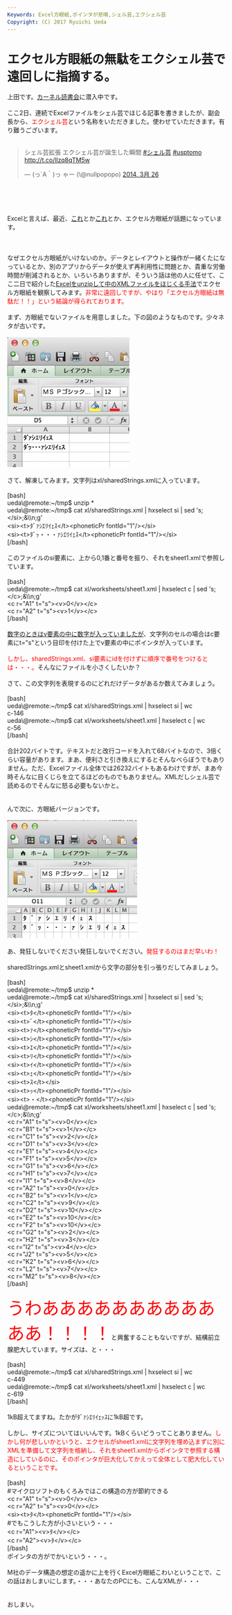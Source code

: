 ```yaml
---
Keywords: Excel方眼紙,ポインタが悲鳴,シェル芸,エクシェル芸
Copyright: (C) 2017 Ryuichi Ueda
---
```


# エクセル方眼紙の無駄をエクシェル芸で遠回しに指摘する。
上田です。<a href="http://kernel.doorkeeper.jp/events/9547" target="_blank">カーネル読書会</a>に潜入中です。<br />
<br />
ここ2日、連続でExcelファイルをシェル芸でほじる記事を書きましたが、副会長から、<span style="color:red">エクシェル芸</span>という名称をいただきました。使わせていただきます。有り難うございます。<br />
<br />
<blockquote class="twitter-tweet" lang="ja"><p>シェル芸拡張 エクシェル芸が誕生した瞬間 <a href="https://twitter.com/search?q=%23%E3%82%B7%E3%82%A7%E3%83%AB%E8%8A%B8&amp;src=hash">#シェル芸</a> <a href="https://twitter.com/search?q=%23usptomo&amp;src=hash">#usptomo</a> <a href="http://t.co/llzq8qTM5w">http://t.co/llzq8qTM5w</a></p>&mdash; (っ´A｀)っ ゃー (\@nullpopopo) <a href="https://twitter.com/nullpopopo/statuses/448832135101968384">2014, 3月 26</a></blockquote><br />
<script async src="//platform.twitter.com/widgets.js" charset="utf-8"></script><br />
<br />
<br />
Excelと言えば、最近、<a href="http://itpro.nikkeibp.co.jp/article/Watcher/20140321/545102/" target="_blank">これ</a>とか<a href="http://wol.nikkeibp.co.jp/article/column/20130523/153361/" target="_blank">これ</a>とか、エクセル方眼紙が話題になっています。<br />
<br />
<!--more--><br />
<br />
なぜエクセル方眼紙がいけないのか。データとレイアウトと操作が一緒くたになっているとか、別のアプリからデータが使えず再利用性に問題とか、貴重な労働時間が削減されるとか、いろいろありますが、そういう話は他の人に任せて、ここ二日で紹介した<a href="http://blog.ueda.asia/?p=2398" title="Excelファイルをシェル芸でほじくる。ただしエクセル方眼紙は後日ということで。" target="_blank">Excelをunzipして中のXMLファイルをほじくる手法</a>でエクセル方眼紙を観察してみます。<span style="color:red">非常に遠回しですが、やはり「エクセル方眼紙は無駄だ！！」という結論が得られております。</span><br />
<br />
まず、方眼紙でないファイルを用意しました。下の図のようなものです。少々ネタが古いです。<br />
<br />
<a href="スクリーンショット-2014-03-28-19.29.45.png"><img src="スクリーンショット-2014-03-28-19.29.45-282x300.png" alt="スクリーンショット 2014-03-28 19.29.45" width="282" height="300" class="aligncenter size-medium wp-image-2455" /></a><br />
<br />
さて、解凍してみます。文字列はxl/sharedStrings.xmlに入っています。<br />
<br />
[bash]<br />
ueda\@remote:~/tmp$ unzip *<br />
ueda\@remote:~/tmp$ cat xl/sharedStrings.xml | hxselect si | sed 's;&lt;/si&gt;;&amp;\\n;g'<br />
&lt;si&gt;&lt;t&gt;ﾀﾞｧｼｴﾘｲｪｽ&lt;/t&gt;&lt;phoneticPr fontId=&quot;1&quot;/&gt;&lt;/si&gt;<br />
&lt;si&gt;&lt;t&gt;ﾀﾞｯ・・・ｧｼｴﾘｲｪｽ&lt;/t&gt;&lt;phoneticPr fontId=&quot;1&quot;/&gt;&lt;/si&gt;<br />
[/bash]<br />
<br />
このファイルのsi要素に、上から0,1番と番号を振り、それをsheet1.xmlで参照しています。<br />
<br />
[bash]<br />
ueda\@remote:~/tmp$ cat xl/worksheets/sheet1.xml | hxselect c | sed 's;&lt;/c&gt;;&amp;\\n;g'<br />
&lt;c r=&quot;A1&quot; t=&quot;s&quot;&gt;&lt;v&gt;0&lt;/v&gt;&lt;/c&gt;<br />
&lt;c r=&quot;A2&quot; t=&quot;s&quot;&gt;&lt;v&gt;1&lt;/v&gt;&lt;/c&gt;<br />
[/bash]<br />
<br />
<a href="http://blog.ueda.asia/?p=2398" title="Excelファイルをシェル芸でほじくる。ただしエクセル方眼紙は後日ということで。" target="_blank">数字のときはv要素の中に数字が入っていましたが</a>、文字列のセルの場合はc要素にt="s"という目印を付けた上でv要素の中にポインタが入っています。<br />
<br />
<span style="color:red">しかし、sharedStrings.xml、si要素にidを付けずに順序で番号をつけるとは・・・。</span>そんなにファイルを小さくしたいか？<br />
<br />
さて、この文字列を表現するのにどれだけデータがあるか数えてみましょう。<br />
<br />
[bash]<br />
ueda\@remote:~/tmp$ cat xl/sharedStrings.xml | hxselect si | wc <br />
c-146<br />
ueda\@remote:~/tmp$ cat xl/worksheets/sheet1.xml | hxselect c | wc <br />
c-56<br />
[/bash]<br />
<br />
合計202バイトです。テキストだと改行コードを入れて68バイトなので、3倍くらい容量があります。まあ、便利さと引き換えにするとそんなべらぼうでもありません。ただ、Excelファイル全体では26232バイトもあるわけですが、まあ今時そんなに目くじらを立てるほどのものでもありません。XMLだしシェル芸で読めるのでそんなに怒る必要もないかと。<br />
<br />
<br />
んで次に、方眼紙バージョンです。<br />
<br />
<a href="スクリーンショット-2014-03-28-19.23.56.png"><img src="スクリーンショット-2014-03-28-19.23.56-300x272.png" alt="スクリーンショット 2014-03-28 19.23.56" width="300" height="272" class="aligncenter size-medium wp-image-2452" /></a><br />
<br />
あ、発狂しないでください発狂しないでください。<span style="color:red">発狂するのはまだ早いわ！</span><br />
<br />
sharedStrings.xmlとsheet1.xmlから文字の部分を引っ張りだしてみましょう。<br />
<br />
[bash]<br />
ueda\@remote:~/tmp$ unzip *<br />
ueda\@remote:~/tmp$ cat xl/sharedStrings.xml | hxselect si | sed 's;&lt;/si&gt;;&amp;\\n;g'<br />
&lt;si&gt;&lt;t&gt;ﾀ&lt;/t&gt;&lt;phoneticPr fontId=&quot;1&quot;/&gt;&lt;/si&gt;<br />
&lt;si&gt;&lt;t&gt;ﾞ&lt;/t&gt;&lt;phoneticPr fontId=&quot;1&quot;/&gt;&lt;/si&gt;<br />
&lt;si&gt;&lt;t&gt;ｧ&lt;/t&gt;&lt;phoneticPr fontId=&quot;1&quot;/&gt;&lt;/si&gt;<br />
&lt;si&gt;&lt;t&gt;ｼ&lt;/t&gt;&lt;phoneticPr fontId=&quot;1&quot;/&gt;&lt;/si&gt;<br />
&lt;si&gt;&lt;t&gt;ｴ&lt;/t&gt;&lt;phoneticPr fontId=&quot;1&quot;/&gt;&lt;/si&gt;<br />
&lt;si&gt;&lt;t&gt;ﾘ&lt;/t&gt;&lt;phoneticPr fontId=&quot;1&quot;/&gt;&lt;/si&gt;<br />
&lt;si&gt;&lt;t&gt;ｲ&lt;/t&gt;&lt;phoneticPr fontId=&quot;1&quot;/&gt;&lt;/si&gt;<br />
&lt;si&gt;&lt;t&gt;ｪ&lt;/t&gt;&lt;phoneticPr fontId=&quot;1&quot;/&gt;&lt;/si&gt;<br />
&lt;si&gt;&lt;t&gt;ｽ&lt;/t&gt;&lt;/si&gt;<br />
&lt;si&gt;&lt;t&gt;ｯ&lt;/t&gt;&lt;phoneticPr fontId=&quot;1&quot;/&gt;&lt;/si&gt;<br />
&lt;si&gt;&lt;t&gt;・&lt;/t&gt;&lt;phoneticPr fontId=&quot;1&quot;/&gt;&lt;/si&gt;<br />
ueda\@remote:~/tmp$ cat xl/worksheets/sheet1.xml | hxselect c | sed 's;&lt;/c&gt;;&amp;\\n;g'<br />
&lt;c r=&quot;A1&quot; t=&quot;s&quot;&gt;&lt;v&gt;0&lt;/v&gt;&lt;/c&gt;<br />
&lt;c r=&quot;B1&quot; t=&quot;s&quot;&gt;&lt;v&gt;1&lt;/v&gt;&lt;/c&gt;<br />
&lt;c r=&quot;C1&quot; t=&quot;s&quot;&gt;&lt;v&gt;2&lt;/v&gt;&lt;/c&gt;<br />
&lt;c r=&quot;D1&quot; t=&quot;s&quot;&gt;&lt;v&gt;3&lt;/v&gt;&lt;/c&gt;<br />
&lt;c r=&quot;E1&quot; t=&quot;s&quot;&gt;&lt;v&gt;4&lt;/v&gt;&lt;/c&gt;<br />
&lt;c r=&quot;F1&quot; t=&quot;s&quot;&gt;&lt;v&gt;5&lt;/v&gt;&lt;/c&gt;<br />
&lt;c r=&quot;G1&quot; t=&quot;s&quot;&gt;&lt;v&gt;6&lt;/v&gt;&lt;/c&gt;<br />
&lt;c r=&quot;H1&quot; t=&quot;s&quot;&gt;&lt;v&gt;7&lt;/v&gt;&lt;/c&gt;<br />
&lt;c r=&quot;I1&quot; t=&quot;s&quot;&gt;&lt;v&gt;8&lt;/v&gt;&lt;/c&gt;<br />
&lt;c r=&quot;A2&quot; t=&quot;s&quot;&gt;&lt;v&gt;0&lt;/v&gt;&lt;/c&gt;<br />
&lt;c r=&quot;B2&quot; t=&quot;s&quot;&gt;&lt;v&gt;1&lt;/v&gt;&lt;/c&gt;<br />
&lt;c r=&quot;C2&quot; t=&quot;s&quot;&gt;&lt;v&gt;9&lt;/v&gt;&lt;/c&gt;<br />
&lt;c r=&quot;D2&quot; t=&quot;s&quot;&gt;&lt;v&gt;10&lt;/v&gt;&lt;/c&gt;<br />
&lt;c r=&quot;E2&quot; t=&quot;s&quot;&gt;&lt;v&gt;10&lt;/v&gt;&lt;/c&gt;<br />
&lt;c r=&quot;F2&quot; t=&quot;s&quot;&gt;&lt;v&gt;10&lt;/v&gt;&lt;/c&gt;<br />
&lt;c r=&quot;G2&quot; t=&quot;s&quot;&gt;&lt;v&gt;2&lt;/v&gt;&lt;/c&gt;<br />
&lt;c r=&quot;H2&quot; t=&quot;s&quot;&gt;&lt;v&gt;3&lt;/v&gt;&lt;/c&gt;<br />
&lt;c r=&quot;I2&quot; t=&quot;s&quot;&gt;&lt;v&gt;4&lt;/v&gt;&lt;/c&gt;<br />
&lt;c r=&quot;J2&quot; t=&quot;s&quot;&gt;&lt;v&gt;5&lt;/v&gt;&lt;/c&gt;<br />
&lt;c r=&quot;K2&quot; t=&quot;s&quot;&gt;&lt;v&gt;6&lt;/v&gt;&lt;/c&gt;<br />
&lt;c r=&quot;L2&quot; t=&quot;s&quot;&gt;&lt;v&gt;7&lt;/v&gt;&lt;/c&gt;<br />
&lt;c r=&quot;M2&quot; t=&quot;s&quot;&gt;&lt;v&gt;8&lt;/v&gt;&lt;/c&gt;<br />
[/bash]<br />
<br />
<span style="color:red;font-size:40px">うわああああああああああああ！！！！</span>と興奮することもないですが、結構前立腺肥大しています。サイズは、と・・・<br />
<br />
[bash]<br />
ueda\@remote:~/tmp$ cat xl/sharedStrings.xml | hxselect si | wc <br />
c-449<br />
ueda\@remote:~/tmp$ cat xl/worksheets/sheet1.xml | hxselect c | wc <br />
c-619<br />
[/bash]<br />
<br />
1kB超えてますね。たかがﾀﾞｧｼｴﾘｲｪｯｽに1kB超です。<br />
<br />
しかし、サイズについてはいいんです。1kBくらいどうってことありません。<span style="color:red">しかし何が悲しいかというと、エクセルがsheet1.xmlに文字列を埋め込まずに別にXMLを準備して文字列を格納し、それをsheet1.xmlからポインタで参照する構造にしているのに、そのポインタが巨大化してかえって全体として肥大化しているということです。</span><br />
<br />
[bash]<br />
#マイクロソフトのもくろみではこの構造の方が節約できる<br />
&lt;c r=&quot;A1&quot; t=&quot;s&quot;&gt;&lt;v&gt;0&lt;/v&gt;&lt;/c&gt;<br />
&lt;c r=&quot;A2&quot; t=&quot;s&quot;&gt;&lt;v&gt;0&lt;/v&gt;&lt;/c&gt;<br />
&lt;si&gt;&lt;t&gt;ﾀ&lt;/t&gt;&lt;phoneticPr fontId=&quot;1&quot;/&gt;&lt;/si&gt;<br />
#でもこうした方が小さいという・・・<br />
&lt;c r=&quot;A1&quot;&gt;&lt;v&gt;ﾀ&lt;/v&gt;&lt;/c&gt;<br />
&lt;c r=&quot;A2&quot;&gt;&lt;v&gt;ﾀ&lt;/v&gt;&lt;/c&gt;<br />
[/bash]<br />
ポインタの方がでかいという・・・。<br />
<br />
M社のデータ構造の想定の遥かに上を行くExcel方眼紙こわいということで、この話はおしまいにします。・・・あなたのPCにも、こんなXMLが・・・<br />
<br />
<br />
おしまい。<br />
<!--:-->
